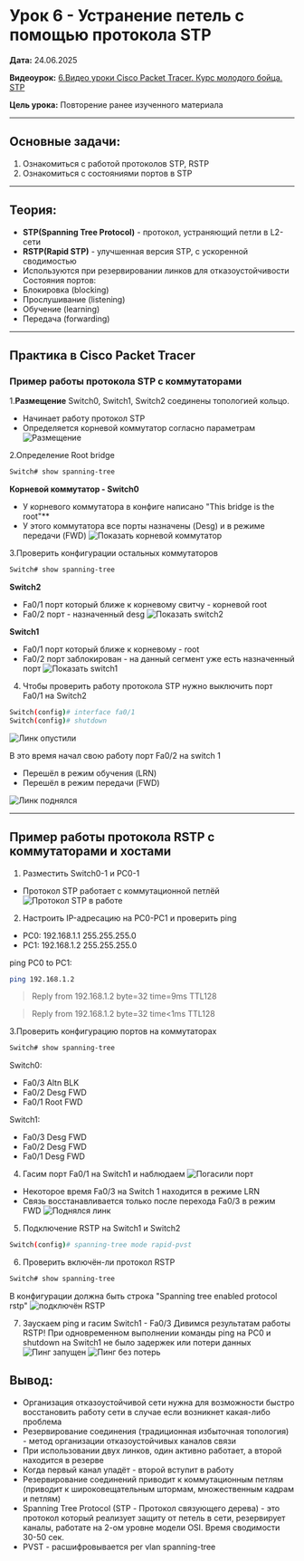 # Урок 6 - Устранение петель с помощью протокола STP

**Дата:** 24.06.2025

**Видеоурок:** [6.Видео уроки Cisco Packet Tracer. Курс молодого бойца. STP](https://vkvideo.ru/playlist/-32477510_12/video-32477510_456239181)

**Цель урока:** Повторение ранее изученного материала

---

## Основные задачи:
1. Ознакомиться с работой протоколов STP, RSTP
2. Ознакомиться с состояниями портов в STP

---

## Теория:
- **STP(Spanning Tree Protocol)** - протокол, устраняющий петли в L2-сети
- **RSTP(Rapid STP)** - улучшенная версия STP, с ускоренной сводимостью
- Используются при резервировании линков для отказоустойчивости
Состояния портов:
- Блокировка (blocking)
- Прослушивание (listening)
- Обучение (learning)
- Передача (forwarding)

---

## Практика в Cisco Packet Tracer

### Пример работы протокола STP с коммутаторами

1.**Размещение** Switch0, Switch1, Switch2 соединены топологией кольцо.
- Начинает работу протокол STP
- Определяется корневой коммутатор согласно параметрам
![Размещение](./screenshots/STP_search_root.png)

2.Определение Root bridge
```bash
Switch# show spanning-tree
```
**Корневой коммутатор - Switch0**
- У корневого коммутатора в конфиге написано "This bridge is the root"**
- У этого коммутатора все порты назначены (Desg) и в режиме пeредачи (FWD)
![Показать корневой коммутатор](./screenshots/STP_root_switch.png)

3.Проверить конфигурации остальных коммутаторов
```bash
Switch# show spanning-tree
```
**Switch2**
- Fa0/1 порт который ближе к корневому свитчу - корневой root
- Fa0/2 порт - назначенный desg
![Показать switch2](./screenshots/STP_switch2.png)

**Switch1**
- Fa0/1 порт который ближе к корневому - root
- Fa0/2 порт заблокирован - на данный сегмент уже есть назначенный порт
![Показать switch1](./screenshots/STP_switch1.png)

4. Чтобы проверить работу протокола STP нужно выключить порт Fa0/1 на Switch2
```bash 
Switch(config)# interface fa0/1
Switch(config)# shutdown
```
![Линк опустили](./screenshots/STP_fa01_shutdown.png)

В это время начал свою работу порт Fa0/2 на switch 1
- Перешёл в режим обучения (LRN)
- Перешёл в режим передачи (FWD)

![Линк поднялся](./screenshots/STP_switch1_linkup.png)

---

## Пример работы протокола RSTP с коммутаторами и хостами

1. Разместить Switch0-1 и PC0-1
- Протокол STP работает с коммутационной петлёй
![Протокол STP в работе](./screenshots/RSTP_inwork.png)

2. Настроить IP-адресацию на PC0-PC1 и проверить ping
- PC0: 192.168.1.1 255.255.255.0
- PC1: 192.168.1.2 255.255.255.0

ping PC0 to PC1:
```bash
ping 192.168.1.2
```
>Reply from 192.168.1.2 byte=32 time=9ms TTL128

>Reply from 192.168.1.2 byte=32 time<1ms TTL128

3.Проверить конфигурацию портов на коммутаторах
```bash
Switch# show spanning-tree
```

Switch0:
- Fa0/3 Altn BLK
- Fa0/2 Desg FWD
- Fa0/1 Root FWD

Switch1:
- Fa0/3 Desg FWD
- Fa0/2 Desg FWD
- Fa0/1 Desg FWD

4. Гасим порт Fa0/1 на Switch1 и наблюдаем
![Погасили порт](./screenshots/RSTP_fa01_shutdown.png)
- Некоторое время Fa0/3 на Switch 1 находится в режиме LRN
- Связь восстанавливается только после перехода Fa0/3 в режим FWD
![Поднялся линк](./screenshots/RSTP_fa01_linkup.png)

5. Подключение RSTP на Switch1 и Switch2
```bash
Switch(config)# spanning-tree mode rapid-pvst
```

6. Проверить включён-ли протокол RSTP
```bash
Switch# show spanning-tree
```
В конфигурации должна быть строка "Spanning tree enabled protocol rstp"
![подключён RSTP](./screenshots/RSTP_on.png)

7. Заускаем ping и гасим Switch1 - Fa0/3
Дивимся результатам работы RSTP!
При одновременном выполнении команды ping на PC0 и shutdown на Switch1 не было задержек или потери данных
![Пинг запущен](./screenshots/RSTP_on1.png)
![Пинг без потерь](./screenshots/RSTP_on2.png)

## Вывод:
- Организация отказоустойчивой сети нужна для возможности быстро восстановить работу сети в случае если возникнет какая-либо проблема
- Резервирование соединения (традиционная избыточная топология) - метод организации отказоустойчивых каналов связи
 - При использовании двух линков, один активно работает, а второй находится в резерве
 - Когда первый канал упадёт - второй вступит в работу
 - Резервирование соединений приводит к коммутационным петлям (приводит к широковещательным штормам, множественным кадрам и петлям)
- Spanning Tree Protocol (STP - Протокол связующего дерева) - это протокол который реализует защиту от петель в сети, резервирует каналы, работате на 2-ом уровне модели OSI. Время сводимости 30-50 сек.
- PVST - расшифровывается per vlan spanning-tree

